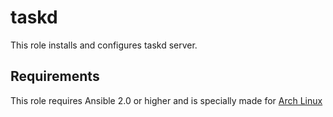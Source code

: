 # taskd

This role installs and configures taskd server.

## Requirements

This role requires Ansible 2.0 or higher and is specially made for [Arch Linux](https://archlinux.org)
